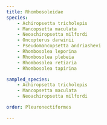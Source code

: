```yaml
---
title: Rhombosoleidae
species:
    - Achiropsetta tricholepis
    - Mancopsetta maculata
    - Neoachiropsetta milfordi
    - Oncopterus darwinii
    - Pseudomancopsetta andriashevi
    - Rhombosolea leporina
    - Rhombosolea plebeia
    - Rhombosolea retiaria
    - Rhombosolea tapirina

sampled_species:
    - Achiropsetta tricholepis
    - Mancopsetta maculata
    - Neoachiropsetta milfordi

order: Pleuronectiformes

---
```

